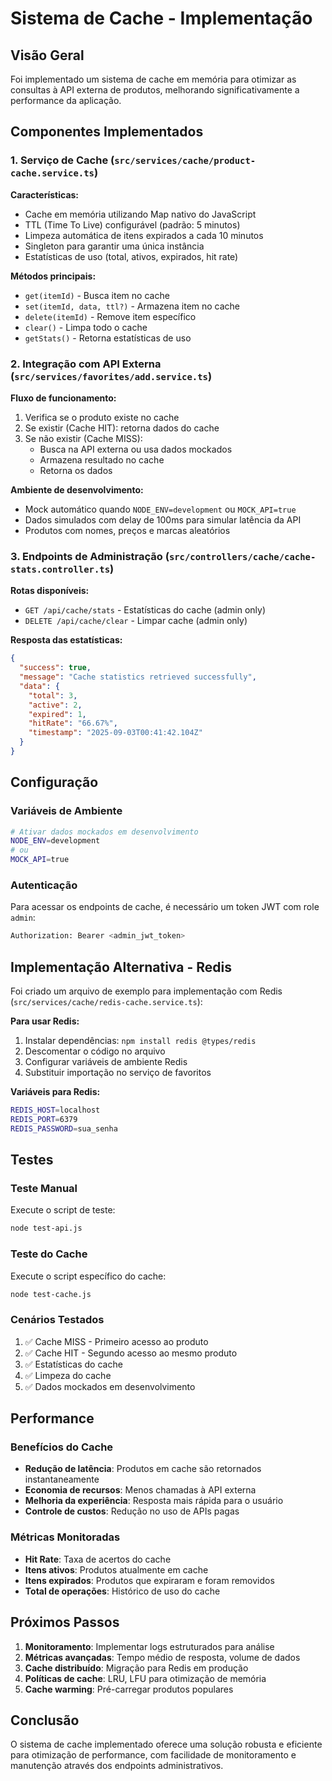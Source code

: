 # Sistema de Cache - Implementação

## Visão Geral

Foi implementado um sistema de cache em memória para otimizar as consultas à API externa de produtos, melhorando significativamente a performance da aplicação.

## Componentes Implementados

### 1. Serviço de Cache (`src/services/cache/product-cache.service.ts`)

**Características:**
- Cache em memória utilizando Map nativo do JavaScript
- TTL (Time To Live) configurável (padrão: 5 minutos)
- Limpeza automática de itens expirados a cada 10 minutos
- Singleton para garantir uma única instância
- Estatísticas de uso (total, ativos, expirados, hit rate)

**Métodos principais:**
- `get(itemId)` - Busca item no cache
- `set(itemId, data, ttl?)` - Armazena item no cache
- `delete(itemId)` - Remove item específico
- `clear()` - Limpa todo o cache
- `getStats()` - Retorna estatísticas de uso

### 2. Integração com API Externa (`src/services/favorites/add.service.ts`)

**Fluxo de funcionamento:**
1. Verifica se o produto existe no cache
2. Se existir (Cache HIT): retorna dados do cache
3. Se não existir (Cache MISS): 
   - Busca na API externa ou usa dados mockados
   - Armazena resultado no cache
   - Retorna os dados

**Ambiente de desenvolvimento:**
- Mock automático quando `NODE_ENV=development` ou `MOCK_API=true`
- Dados simulados com delay de 100ms para simular latência da API
- Produtos com nomes, preços e marcas aleatórios

### 3. Endpoints de Administração (`src/controllers/cache/cache-stats.controller.ts`)

**Rotas disponíveis:**
- `GET /api/cache/stats` - Estatísticas do cache (admin only)
- `DELETE /api/cache/clear` - Limpar cache (admin only)

**Resposta das estatísticas:**
```json
{
  "success": true,
  "message": "Cache statistics retrieved successfully",
  "data": {
    "total": 3,
    "active": 2,
    "expired": 1,
    "hitRate": "66.67%",
    "timestamp": "2025-09-03T00:41:42.104Z"
  }
}
```

## Configuração

### Variáveis de Ambiente

```bash
# Ativar dados mockados em desenvolvimento
NODE_ENV=development
# ou
MOCK_API=true
```

### Autenticação

Para acessar os endpoints de cache, é necessário um token JWT com role `admin`:

```bash
Authorization: Bearer <admin_jwt_token>
```

## Implementação Alternativa - Redis

Foi criado um arquivo de exemplo para implementação com Redis (`src/services/cache/redis-cache.service.ts`):

**Para usar Redis:**
1. Instalar dependências: `npm install redis @types/redis`
2. Descomentar o código no arquivo
3. Configurar variáveis de ambiente Redis
4. Substituir importação no serviço de favoritos

**Variáveis para Redis:**
```bash
REDIS_HOST=localhost
REDIS_PORT=6379
REDIS_PASSWORD=sua_senha
```

## Testes

### Teste Manual

Execute o script de teste:
```bash
node test-api.js
```

### Teste do Cache

Execute o script específico do cache:
```bash
node test-cache.js
```

### Cenários Testados

1. ✅ Cache MISS - Primeiro acesso ao produto
2. ✅ Cache HIT - Segundo acesso ao mesmo produto
3. ✅ Estatísticas do cache
4. ✅ Limpeza do cache
5. ✅ Dados mockados em desenvolvimento

## Performance

### Benefícios do Cache

- **Redução de latência**: Produtos em cache são retornados instantaneamente
- **Economia de recursos**: Menos chamadas à API externa
- **Melhoria da experiência**: Resposta mais rápida para o usuário
- **Controle de custos**: Redução no uso de APIs pagas

### Métricas Monitoradas

- **Hit Rate**: Taxa de acertos do cache
- **Itens ativos**: Produtos atualmente em cache
- **Itens expirados**: Produtos que expiraram e foram removidos
- **Total de operações**: Histórico de uso do cache

## Próximos Passos

1. **Monitoramento**: Implementar logs estruturados para análise
2. **Métricas avançadas**: Tempo médio de resposta, volume de dados
3. **Cache distribuído**: Migração para Redis em produção
4. **Políticas de cache**: LRU, LFU para otimização de memória
5. **Cache warming**: Pré-carregar produtos populares

## Conclusão

O sistema de cache implementado oferece uma solução robusta e eficiente para otimização de performance, com facilidade de monitoramento e manutenção através dos endpoints administrativos.
